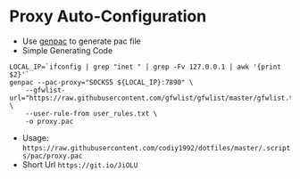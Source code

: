 # Proxy Auto-Configuration

* Use [genpac](https://github.com/JinnLynn/genpac) to generate pac file
* Simple Generating Code

```
LOCAL_IP=`ifconfig | grep "inet " | grep -Fv 127.0.0.1 | awk '{print $2}'`
genpac --pac-proxy="SOCKS5 ${LOCAL_IP}:7890" \
    --gfwlist-url="https://raw.githubusercontent.com/gfwlist/gfwlist/master/gfwlist.txt" \
    --user-rule-from user_rules.txt \
    -o proxy.pac
```

* Usage: `https://raw.githubusercontent.com/codiy1992/dotfiles/master/.scripts/pac/proxy.pac`
* Short Url `https://git.io/JiOLU`

